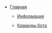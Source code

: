* [Главная](./README.md)

   * [Информация](./Основное/info.md)

   * [Команды бота](./Команды/cmds.md)
